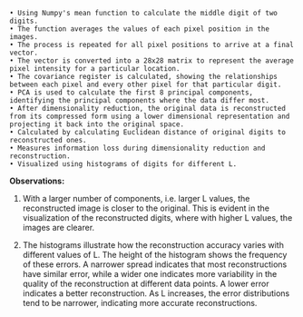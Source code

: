 ```
• Using Numpy's mean function to calculate the middle digit of two digits.
• The function averages the values of each pixel position in the images.
• The process is repeated for all pixel positions to arrive at a final vector.
• The vector is converted into a 28x28 matrix to represent the average pixel intensity for a particular location.
• The covariance register is calculated, showing the relationships between each pixel and every other pixel for that particular digit.
• PCA is used to calculate the first 8 principal components, identifying the principal components where the data differ most.
• After dimensionality reduction, the original data is reconstructed from its compressed form using a lower dimensional representation and projecting it back into the original space.
• Calculated by calculating Euclidean distance of original digits to reconstructed ones.
• Measures information loss during dimensionality reduction and reconstruction.
• Visualized using histograms of digits for different L.
```

**Observations:**
 1) With a larger number of components, i.e. larger L values, the reconstructed image is closer to the original. This is evident in the visualization of the reconstructed digits, where with higher L values, the images are clearer.


2) The histograms illustrate how the reconstruction accuracy varies with different values ​​of L. The height of the histogram shows the frequency of these errors. A narrower spread indicates that most reconstructions have similar error, while a wider one indicates more variability in the quality of the reconstruction at different data points. A lower error indicates a better reconstruction. As L increases, the error distributions tend to be narrower, indicating more accurate reconstructions.

